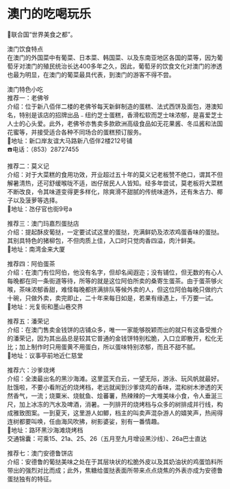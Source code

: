 # 澳门的吃喝玩乐  
🏅联合国“世界美食之都”。  

澳门饮食特点  
在澳门的外国菜中有葡菜、日本菜、韩国菜、以及东南亚地区各国的菜等，因为葡萄牙对澳门的殖民统治长达400多年之久，因此，葡萄牙的饮食文化对澳门的渗透也最为明显，在澳门的葡菜最具代表，到澳门的游客不得不尝。  

澳门特色小吃  
推荐一：老佛爷  
介绍：位于新八佰伴二楼的老佛爷每天新鲜制造的蛋糕、法式西饼及面包，港澳知名，特别是该店的招牌出品﹣纽约芝士蛋糕，香滑松软而芝士味浓郁，是喜爱芝士人士的心头爱。此外，老佛爷亦售卖多款欧洲高级食品如无花果酱、冬瓜酱和法国花蜜等，并接受适合各种不同场合的蛋糕预订服务。  
📍地址：新口岸友谊大马路新八佰伴2楼212号铺  
☎️电话：（853）28727455  

推荐二：莫义记  
介绍：对于大菜糕的食用功效，开业超过五十年的莫义记老板赞不绝口，谓其不但解暑清热，还可舒缓喉咙不适，凼仔居民人人皆知。经多年尝试，莫老板将大菜糕不断改良，令其味道变得更多样化，除爽滑不甜腻的传统味道外，还有朱古力、椰子以及菠萝等选择。  
📍地址：氹仔官也街9号a  

推荐三：澳门玛嘉烈蛋挞店  
介绍：提起酥皮葡挞，一定要试试这里的蛋挞，充满鲜奶及浓浓鸡蛋香味的蛋挞。其别具特色的猪柳包，不但肉质上佳，入口时只觉肉香四溢，肉汁鲜美。  
📍地址：南湾金来大厦  

推荐四：阿伯蛋茶  
介绍：在澳门有位阿伯，他没有名字，但却名闻遐迩；没有铺位，但无数的有心人每晚都在同一条街道等待，所等的就是这位阿伯所卖的桑寄生蛋茶。由于蛋茶够火喉，茶味浓郁香甜，难怪每晚都挤满排队等候外卖的人，但这位阿伯每晚只做约六十碗，只做外卖，卖完即止，二十年来每日如是，若果有缘遇上，千万要一试。  
📍地址：光复街和墨山巷交界  

推荐五：潘荣记  
介绍：在澳门售卖金钱饼的店铺众多，唯一一家能够脱颖而出的就只有这备受推介的潘荣记，因为其出品总是较其它普通的金钱饼特别松脆，入口立即散开，松化无比；加上制作时只用蛋黄不用蛋白，所以蛋味特别浓郁，而且不甜不腻。  
📍地址：议事亭前地近仁慈堂  

推荐六：沙爹烧烤  
介绍：全澳最出名的黑沙海滩。这里蓝天白云，一望无际，游泳、玩风帆就最好。肚饿啦，不要小看附近的烧烤档，老远就闻到沙爹烧鸡的香味，混和树木渗透的天然香气，一流；烧粟米、烧鱿鱼、烩蕃薯，热辣辣的一大堆美味小食，令人垂涎三尺，加上冰冻的汽水及啤酒，消暑。一列排开的烧烤档与众多的树排成并行线，构成雅致图案。一到夏天，这里游人如鲫，档主的叫卖声混杂游人的嬉笑声，热闹得连树都要叫唤，任由海风吹拂，树影婆娑，别有一番情趣。  
📍地址：路环黑沙海滩烧烤档  
交通锦囊：可乘15、21a、25、26（五月至九月增设黑沙线）、26a巴士直达  

推荐七：澳门安德鲁饼店  
介绍：安德鲁的葡挞美味之处在于其层块状的松脆外皮以及其奶油状的鸡蛋馅料所带出的强烈对比而成；此外，焦糖给蛋挞表面所带来点点烧焦的外表亦成为安德鲁蛋挞独有的特征。  
